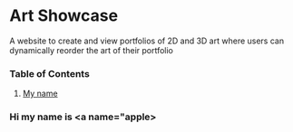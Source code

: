 # Art Showcase
A website to create and view portfolios of 2D and 3D art where users can dynamically reorder the art of their portfolio

### Table of Contents
1. [My name](#apple)


### Hi my name is <a name="apple></a>
